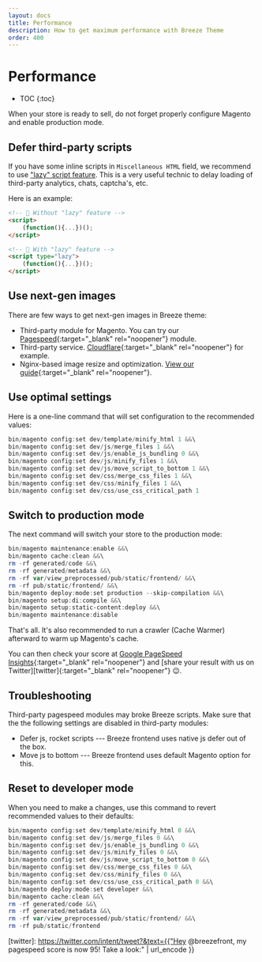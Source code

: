 ```yaml
---
layout: docs
title: Performance
description: How to get maximum performance with Breeze Theme
order: 400
---
```


# Performance

* TOC
{:toc}

When your store is ready to sell, do not forget properly configure Magento
and enable production mode.

## Defer third-party scripts

If you have some inline scripts in `Miscellaneous HTML` field, we recommend to 
use ["lazy" script feature](custom-javascript#miscellaneous-html).
This is a very useful technic to delay loading of third-party analytics, chats, 
captcha's, etc.

Here is an example:

```html
<!-- 🐌 Without "lazy" feature -->
<script>
    (function(){...})();
</script>

<!-- 🦸 With "lazy" feature -->
<script type="lazy">
    (function(){...})();
</script>
```

## Use next-gen images

There are few ways to get next-gen images in Breeze theme:

 -  Third-party module for Magento. You can try our
    [Pagespeed](https://swissuplabs.com/page-speed-magento-2.html){:target="_blank" rel="noopener"} module.
 -  Third-party service. [Cloudflare](https://developers.cloudflare.com/images/){:target="_blank" rel="noopener"}
    for example.
 -  Nginx-based image resize and optimization. [View our guide](/docs/next-gen-images/){:target="_blank" rel="noopener"}.

## Use optimal settings

Here is a one-line command that will set configuration to the recommended
values:

```powershell
bin/magento config:set dev/template/minify_html 1 &&\
bin/magento config:set dev/js/merge_files 1 &&\
bin/magento config:set dev/js/enable_js_bundling 0 &&\
bin/magento config:set dev/js/minify_files 1 &&\
bin/magento config:set dev/js/move_script_to_bottom 1 &&\
bin/magento config:set dev/css/merge_css_files 1 &&\
bin/magento config:set dev/css/minify_files 1 &&\
bin/magento config:set dev/css/use_css_critical_path 1
```

## Switch to production mode

The next command will switch your store to the production mode:

```powershell
bin/magento maintenance:enable &&\
bin/magento cache:clean &&\
rm -rf generated/code &&\
rm -rf generated/metadata &&\
rm -rf var/view_preprocessed/pub/static/frontend/ &&\
rm -rf pub/static/frontend/ &&\
bin/magento deploy:mode:set production --skip-compilation &&\
bin/magento setup:di:compile &&\
bin/magento setup:static-content:deploy &&\
bin/magento maintenance:disable
```

That's all. It's also recommended to run a crawler (Cache Warmer) afterward
to warm up Magento's cache.

You can then check your score at
[Google PageSpeed Insights](https://pagespeed.web.dev/){:target="_blank" rel="noopener"}
and [share your result with us on Twitter][twitter]{:target="_blank" rel="noopener"} 😉.

## Troubleshooting

Third-party pagespeed modules may broke Breeze scripts. Make sure that the the 
following settings are disabled in third-party modules:

 -  Defer js, rocket scripts --- Breeze frontend uses native js defer out of the box.
 -  Move js to bottom --- Breeze frontend uses default Magento option for this.

## Reset to developer mode

When you need to make a changes, use this command to revert recommended values 
to their defaults:

```powershell
bin/magento config:set dev/template/minify_html 0 &&\
bin/magento config:set dev/js/merge_files 0 &&\
bin/magento config:set dev/js/enable_js_bundling 0 &&\
bin/magento config:set dev/js/minify_files 0 &&\
bin/magento config:set dev/js/move_script_to_bottom 0 &&\
bin/magento config:set dev/css/merge_css_files 0 &&\
bin/magento config:set dev/css/minify_files 0 &&\
bin/magento config:set dev/css/use_css_critical_path 0 &&\
bin/magento deploy:mode:set developer &&\
bin/magento cache:clean &&\
rm -rf generated/code &&\
rm -rf generated/metadata &&\
rm -rf var/view_preprocessed/pub/static/frontend/ &&\
rm -rf pub/static/frontend
```

[twitter]: https://twitter.com/intent/tweet?&text={{"Hey @breezefront, my pagespeed score is now 95! Take a look:" | url_encode }}
